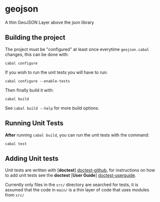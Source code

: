 # geojson

A thin GeoJSON Layer above the json library

## Building the project

The project must be "configured" at least once everytime `geojson.cabal` changes, this can be done with:

    cabal configure

If you wish to run the unit tests you will have to run:

    cabal configure --enable-tests

Then finally build it with:

    cabal build

See `cabal build --help` for more build options.

## Running Unit Tests

**After** running `cabal build`, you can run the unit tests with the command:

    cabal test

## Adding Unit tests

Unit tests are written with [**doctest**] [doctest-github], for instructions on how to add unit tests 
see the **doctest** [**User Guide**] [doctest-userguide].

Currently only files in the `src/` directory are searched for tests, it is assumed that the code in `main/`
is a thin layer of code that uses modules from `src/`

[doctest-github]: https://github.com/sol/doctest-haskell "sol/doctest-haskell on GitHub.com"
[doctest-userguide]: https://github.com/sol/doctest-haskell/blob/master/README.markdown#usage "doctest Usage Guide"

